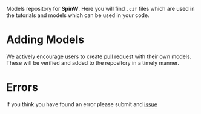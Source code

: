 Models repository for **SpinW**. Here you will find `.cif` files which are used in the tutorials and models which can be used in your code.

# Adding Models
We actively encourage users to create [pull request](https://github.com/SpinW/Models/compare) with their own models. These will be verified and added to the repository in a timely manner.

# Errors
If you think you have found an error please submit and [issue](https://github.com/SpinW/Models/issues/new)
